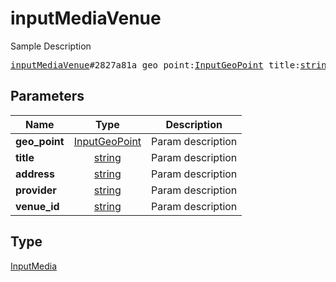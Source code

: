 # inputMediaVenue

Sample Description

<pre>
<a href="../constructor/inputMediaVenue.md">inputMediaVenue</a>#2827a81a geo_point:<a href="../type/InputGeoPoint.md">InputGeoPoint</a> title:<a href="../type/string.md">string</a> address:<a href="../type/string.md">string</a> provider:<a href="../type/string.md">string</a> venue_id:<a href="../type/string.md">string</a> = <a href="../type/InputMedia.md">InputMedia</a>;
</pre>
## Parameters

| Name | Type | Description |
|------|:----:|-------------|
| **geo_point** | <a href="../type/InputGeoPoint.md">InputGeoPoint</a> | Param description |
| **title** | <a href="../type/string.md">string</a> | Param description |
| **address** | <a href="../type/string.md">string</a> | Param description |
| **provider** | <a href="../type/string.md">string</a> | Param description |
| **venue_id** | <a href="../type/string.md">string</a> | Param description |

## Type

<a href="../type/InputMedia.md">InputMedia</a>
